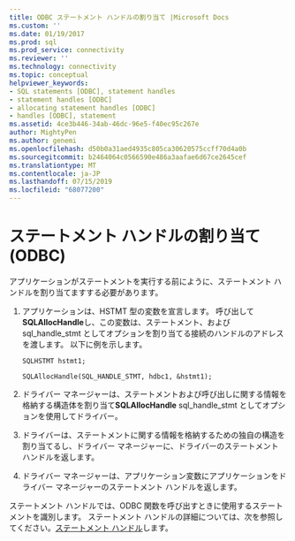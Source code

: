 ```yaml
---
title: ODBC ステートメント ハンドルの割り当て |Microsoft Docs
ms.custom: ''
ms.date: 01/19/2017
ms.prod: sql
ms.prod_service: connectivity
ms.reviewer: ''
ms.technology: connectivity
ms.topic: conceptual
helpviewer_keywords:
- SQL statements [ODBC], statement handles
- statement handles [ODBC]
- allocating statement handles [ODBC]
- handles [ODBC], statement
ms.assetid: 4ce3b446-34ab-46dc-96e5-f40ec95c267e
author: MightyPen
ms.author: genemi
ms.openlocfilehash: d50b0a31aed4935c805ca30620575ccff70d4a0b
ms.sourcegitcommit: b2464064c0566590e486a3aafae6d67ce2645cef
ms.translationtype: MT
ms.contentlocale: ja-JP
ms.lasthandoff: 07/15/2019
ms.locfileid: "68077200"
---
```

# <a name="allocating-a-statement-handle-odbc"></a>ステートメント ハンドルの割り当て (ODBC)
アプリケーションがステートメントを実行する前にように、ステートメント ハンドルを割り当てますする必要があります。  
  
1.  アプリケーションは、HSTMT 型の変数を宣言します。 呼び出して**SQLAllocHandle**し、この変数は、ステートメント、および sql_handle_stmt としてオプションを割り当てる接続のハンドルのアドレスを渡します。 以下に例を示します。  
  
    ```  
    SQLHSTMT hstmt1;  
  
    SQLAllocHandle(SQL_HANDLE_STMT, hdbc1, &hstmt1);  
    ```  
  
2.  ドライバー マネージャーは、ステートメントおよび呼び出しに関する情報を格納する構造体を割り当て**SQLAllocHandle** sql_handle_stmt としてオプションを使用してドライバー。  
  
3.  ドライバーは、ステートメントに関する情報を格納するための独自の構造を割り当てるし、ドライバー マネージャーに、ドライバーのステートメント ハンドルを返します。  
  
4.  ドライバー マネージャーは、アプリケーション変数にアプリケーションをドライバー マネージャーのステートメント ハンドルを返します。  
  
 ステートメント ハンドルでは、ODBC 関数を呼び出すときに使用するステートメントを識別します。 ステートメント ハンドルの詳細については、次を参照してください。[ステートメント ハンドル](../../../odbc/reference/develop-app/statement-handles.md)します。

